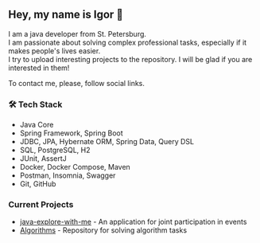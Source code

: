## Hey, my name is Igor 👋
I am a java developer from St. Petersburg.  
I am passionate about solving complex professional tasks, especially if it makes people's lives easier.  
I try to upload interesting projects to the repository. I will be glad if you are interested in them!  
  
To contact me, please, follow social links.  

### 🛠 Tech Stack
*   Java Core 
*   Spring Framework, Spring Boot 
*   JDBC, JPA, Hybernate ORM, Spring Data, Query DSL 
*   SQL, PostgreSQL, H2 
*   JUnit, AssertJ 
*   Docker, Docker Compose, Maven 
*   Postman, Insomnia, Swagger 
*   Git, GitHub 
  
### Current Projects 
* [java-explore-with-me](https://github.com/Iregor/java-explore-with-me) - An application for joint participation in events 
* [Algorithms](https://github.com/Iregor/Algorithms) - Repository for solving algorithm tasks 
